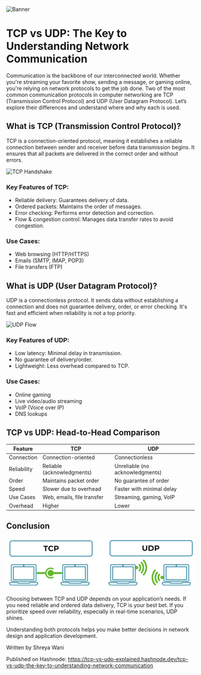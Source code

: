 ![Banner](./assets/img1.png)

# TCP vs UDP: The Key to Understanding Network Communication

Communication is the backbone of our interconnected world. Whether you're streaming your favorite show, sending a message, or gaming online, you're relying on network protocols to get the job done. Two of the most common communication protocols in computer networking are TCP (Transmission Control Protocol) and UDP (User Datagram Protocol). Let’s explore their differences and understand where and why each is used.

## What is TCP (Transmission Control Protocol)?

TCP is a connection-oriented protocol, meaning it establishes a reliable connection between sender and receiver before data transmission begins. It ensures that all packets are delivered in the correct order and without errors.

![TCP Handshake](./assets/img2.png)

### Key Features of TCP:
- Reliable delivery: Guarantees delivery of data.
- Ordered packets: Maintains the order of messages.
- Error checking: Performs error detection and correction.
- Flow & congestion control: Manages data transfer rates to avoid congestion.

### Use Cases:
- Web browsing (HTTP/HTTPS)
- Emails (SMTP, IMAP, POP3)
- File transfers (FTP)

## What is UDP (User Datagram Protocol)?

UDP is a connectionless protocol. It sends data without establishing a connection and does not guarantee delivery, order, or error checking. It's fast and efficient when reliability is not a top priority.

![UDP Flow](./assets/img3.png)

### Key Features of UDP:
- Low latency: Minimal delay in transmission.
- No guarantee of delivery/order.
- Lightweight: Less overhead compared to TCP.

### Use Cases:
- Online gaming
- Live video/audio streaming
- VoIP (Voice over IP)
- DNS lookups

## TCP vs UDP: Head-to-Head Comparison

| Feature     | TCP                        | UDP                        |
|-------------|-----------------------------|-----------------------------|
| Connection  | Connection-oriented         | Connectionless              |
| Reliability | Reliable (acknowledgments)  | Unreliable (no acknowledgments) |
| Order       | Maintains packet order      | No guarantee of order       |
| Speed       | Slower due to overhead      | Faster with minimal delay   |
| Use Cases   | Web, emails, file transfer  | Streaming, gaming, VoIP     |
| Overhead    | Higher                      | Lower                       |

## Conclusion

![Network](./assets/img4.png)

Choosing between TCP and UDP depends on your application’s needs. If you need reliable and ordered data delivery, TCP is your best bet. If you prioritize speed over reliability, especially in real-time scenarios, UDP shines.

Understanding both protocols helps you make better decisions in network design and application development.

Written by Shreya Wani

Published on Hashnode: 
https://tcp-vs-udp-explained.hashnode.dev/tcp-vs-udp-the-key-to-understanding-network-communication